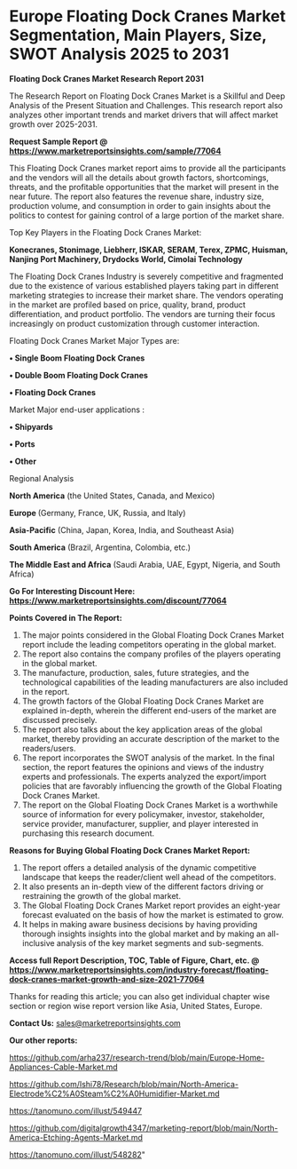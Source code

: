 # Europe Floating Dock Cranes Market Segmentation, Main Players, Size, SWOT Analysis 2025 to 2031

<strong>Floating Dock Cranes Market Research Report 2031</strong>

The Research Report on Floating Dock Cranes Market is a Skillful and Deep Analysis of the Present Situation and Challenges. This research report also analyzes other important trends and market drivers that will affect market growth over 2025-2031.

<strong>Request Sample Report @ <a href=https://www.marketreportsinsights.com/sample/77064>https://www.marketreportsinsights.com/sample/77064</a></strong>

This Floating Dock Cranes market report aims to provide all the participants and the vendors will all the details about growth factors, shortcomings, threats, and the profitable opportunities that the market will present in the near future. The report also features the revenue share, industry size, production volume, and consumption in order to gain insights about the politics to contest for gaining control of a large portion of the market share.

Top Key Players in the Floating Dock Cranes Market:

<strong>Konecranes, Stonimage, Liebherr, ISKAR, SERAM, Terex, ZPMC, Huisman, Nanjing Port Machinery, Drydocks World, Cimolai Technology</strong>

The Floating Dock Cranes Industry is severely competitive and fragmented due to the existence of various established players taking part in different marketing strategies to increase their market share. The vendors operating in the market are profiled based on price, quality, brand, product differentiation, and product portfolio. The vendors are turning their focus increasingly on product customization through customer interaction.

Floating Dock Cranes Market Major Types are:

<strong>• Single Boom Floating Dock Cranes

• Double Boom Floating Dock Cranes

• Floating Dock Cranes</strong>

Market Major end-user applications :

<strong>• Shipyards

• Ports

• Other</strong>

Regional Analysis

</u><strong><b>North America</b></strong> (the United States, Canada, and Mexico)

<strong><b>Europe </b></strong>(Germany, France, UK, Russia, and Italy)

<strong><b>Asia-Pacific</b></strong> (China, Japan, Korea, India, and Southeast Asia)

<strong><b>South America</b></strong> (Brazil, Argentina, Colombia, etc.)

<strong><b>The Middle East and Africa</b></strong> (Saudi Arabia, UAE, Egypt, Nigeria, and South Africa)

<strong>Go For Interesting Discount Here: <a href=https://www.marketreportsinsights.com/discount/77064>https://www.marketreportsinsights.com/discount/77064</a></strong>

<strong>Points Covered in The Report:</strong>
<ol>
  <li>The major points considered in the Global Floating Dock Cranes Market report include the leading competitors operating in the global market.</li>
  <li>The report also contains the company profiles of the players operating in the global market.</li>
  <li>The manufacture, production, sales, future strategies, and the technological capabilities of the leading manufacturers are also included in the report.</li>
  <li>The growth factors of the Global Floating Dock Cranes Market are explained in-depth, wherein the different end-users of the market are discussed precisely.</li>
  <li>The report also talks about the key application areas of the global market, thereby providing an accurate description of the market to the readers/users.</li>
  <li>The report incorporates the SWOT analysis of the market. In the final section, the report features the opinions and views of the industry experts and professionals. The experts analyzed the export/import policies that are favorably influencing the growth of the Global Floating Dock Cranes Market.</li>
  <li>The report on the Global Floating Dock Cranes Market is a worthwhile source of information for every policymaker, investor, stakeholder, service provider, manufacturer, supplier, and player interested in purchasing this research document.</li>
</ol>
<strong>Reasons for Buying Global Floating Dock Cranes Market Report:</strong>

<ol>
  <li>The report offers a detailed analysis of the dynamic competitive landscape that keeps the reader/client well ahead of the competitors.</li>
  <li>It also presents an in-depth view of the different factors driving or restraining the growth of the global market.</li>
  <li>The Global Floating Dock Cranes Market report provides an eight-year forecast evaluated on the basis of how the market is estimated to grow.</li>
  <li>It helps in making aware business decisions by having providing thorough insights insights into the global market and by making an all-inclusive analysis of the key market segments and sub-segments.</li>
</ol>
<strong>Access full Report Description, TOC, Table of Figure, Chart, etc. @ <a href=https://www.marketreportsinsights.com/industry-forecast/floating-dock-cranes-market-growth-and-size-2021-77064>https://www.marketreportsinsights.com/industry-forecast/floating-dock-cranes-market-growth-and-size-2021-77064</a></strong>


Thanks for reading this article; you can also get individual chapter wise section or region wise report version like Asia, United States, Europe.

<strong>Contact Us:</strong>
sales@marketreportsinsights.com

<strong>Our other reports:</strong>

<a href=https://github.com/arha237/research-trend/blob/main/Europe-Home-Appliances-Cable-Market.md>https://github.com/arha237/research-trend/blob/main/Europe-Home-Appliances-Cable-Market.md</a>

<a href=https://github.com/Ishi78/Research/blob/main/North-America-Electrode%C2%A0Steam%C2%A0Humidifier-Market.md>https://github.com/Ishi78/Research/blob/main/North-America-Electrode%C2%A0Steam%C2%A0Humidifier-Market.md</a>

<a href=https://tanomuno.com/illust/549447>https://tanomuno.com/illust/549447</a>

<a href=https://github.com/digitalgrowth4347/marketing-report/blob/main/North-America-Etching-Agents-Market.md>https://github.com/digitalgrowth4347/marketing-report/blob/main/North-America-Etching-Agents-Market.md</a>

<a href=https://tanomuno.com/illust/548282>https://tanomuno.com/illust/548282</a>"
